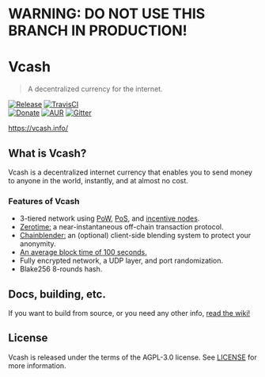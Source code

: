 # WARNING: DO NOT USE THIS BRANCH IN PRODUCTION!    
# Vcash
> A decentralized currency for the internet.

[![Release](https://img.shields.io/github/release/openvcash/vcash.svg)](https://github.com/openvcash/vcash/releases/latest)
[![TravisCI](https://img.shields.io/travis/openvcash/vcash/master.svg?label=Unix%20build)](https://travis-ci.org/openvcash/vcash)\
[![Donate](https://img.shields.io/badge/donate-BTC-ff9900.svg)](https://blockchain.info/address/3GWHaCaSiwzDMh5xKqoWUndrf4TspHCWku)
[![AUR](https://img.shields.io/aur/version/vcash.svg)](https://aur.archlinux.org/packages/vcash/)
[![Gitter](https://badges.gitter.im/openvcash/vcash.svg)](https://gitter.im/openvcash/vcash?utm_source=badge&utm_medium=badge&utm_campaign=pr-badge)

https://vcash.info/  

## What is Vcash?
Vcash is a decentralized internet currency that enables you to send money to anyone in the world, instantly, and at almost no cost.

### Features of Vcash
- 3-tiered network using [PoW](https://github.com/openvcash/papers/blob/master/rewardv3.pdf), [PoS](https://github.com/openvcash/docs.vcash.info/blob/master/docs/block/generation/proof-of-stake.md), and [incentive nodes](https://github.com/openvcash/papers/blob/master/incentive.pdf).
- [Zerotime:](https://github.com/openvcash/papers/blob/master/zerotime.pdf) a near-instantaneous off-chain transaction protocol.
- [Chainblender:](https://github.com/openvcash/papers/blob/master/chainblender.pdf) an (optional) client-side blending system to protect your anonymity.
- [An average block time of 100 seconds.](https://github.com/openvcash/papers/blob/master/scaling_the_blockchain.pdf)
- Fully encrypted network, a UDP layer, and port randomization.
- Blake256 8-rounds hash.

## Docs, building, etc.
If you want to build from source, or you need any other info, [read the wiki!](https://github.com/openvcash/vcash/wiki)

## License
Vcash is released under the terms of the AGPL-3.0 license. See [LICENSE](./LICENSE) for more information.
